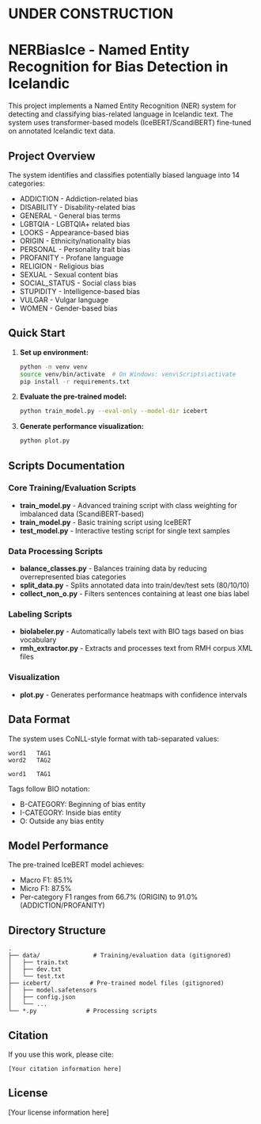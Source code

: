 # UNDER CONSTRUCTION

# NERBiasIce - Named Entity Recognition for Bias Detection in Icelandic

This project implements a Named Entity Recognition (NER) system for detecting and classifying bias-related language in Icelandic text. The system uses transformer-based models (IceBERT/ScandiBERT) fine-tuned on annotated Icelandic text data.

## Project Overview

The system identifies and classifies potentially biased language into 14 categories:
- ADDICTION - Addiction-related bias
- DISABILITY - Disability-related bias  
- GENERAL - General bias terms
- LGBTQIA - LGBTQIA+ related bias
- LOOKS - Appearance-based bias
- ORIGIN - Ethnicity/nationality bias
- PERSONAL - Personality trait bias
- PROFANITY - Profane language
- RELIGION - Religious bias
- SEXUAL - Sexual content bias
- SOCIAL_STATUS - Social class bias
- STUPIDITY - Intelligence-based bias
- VULGAR - Vulgar language
- WOMEN - Gender-based bias

## Quick Start

1. **Set up environment:**
   ```bash
   python -m venv venv
   source venv/bin/activate  # On Windows: venv\Scripts\activate
   pip install -r requirements.txt
   ```

2. **Evaluate the pre-trained model:**
   ```bash
   python train_model.py --eval-only --model-dir icebert
   ```

3. **Generate performance visualization:**
   ```bash
   python plot.py
   ```

## Scripts Documentation

### Core Training/Evaluation Scripts

- **train_model.py** - Advanced training script with class weighting for imbalanced data (ScandiBERT-based)
- **train_model.py** - Basic training script using IceBERT
- **test_model.py** - Interactive testing script for single text samples

### Data Processing Scripts

- **balance_classes.py** - Balances training data by reducing overrepresented bias categories
- **split_data.py** - Splits annotated data into train/dev/test sets (80/10/10)
- **collect_non_o.py** - Filters sentences containing at least one bias label

### Labeling Scripts

- **biolabeler.py** - Automatically labels text with BIO tags based on bias vocabulary
- **rmh_extractor.py** - Extracts and processes text from RMH corpus XML files

### Visualization

- **plot.py** - Generates performance heatmaps with confidence intervals

## Data Format

The system uses CoNLL-style format with tab-separated values:
```
word1	TAG1
word2	TAG2

word1	TAG1
```

Tags follow BIO notation:
- B-CATEGORY: Beginning of bias entity
- I-CATEGORY: Inside bias entity
- O: Outside any bias entity

## Model Performance

The pre-trained IceBERT model achieves:
- Macro F1: 85.1%
- Micro F1: 87.5%
- Per-category F1 ranges from 66.7% (ORIGIN) to 91.0% (ADDICTION/PROFANITY)

## Directory Structure

```
.
├── data/               # Training/evaluation data (gitignored)
│   ├── train.txt
│   ├── dev.txt
│   └── test.txt
├── icebert/           # Pre-trained model files (gitignored)
│   ├── model.safetensors
│   ├── config.json
│   └── ...
└── *.py              # Processing scripts
```

## Citation

If you use this work, please cite:
```
[Your citation information here]
```

## License

[Your license information here]
